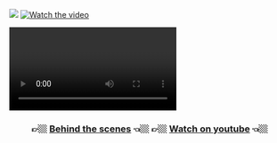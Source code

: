 ![](https://komarev.com/ghpvc/?username=yuuchin&style=plastic&color=blue&label=TOTAL+VIEWS)
[![Watch the video](https://i.imgur.com/vKb2F1B.png)](https://www.youtube.com/watch?v=8tVXWTlIWvQ)

<span align="center">
  <video>
  </video>
  
  <h3>
    👉🏼 <a href="https://www.youtube.com/watch?v=8tVXWTlIWvQ" target="_blank">Behind the scenes</a> 👈🏼
    👉🏼 <a href="https://www.youtube.com/watch?v=8tVXWTlIWvQ" target="_blank">Watch on youtube</a> 👈🏼
  </h3>
</span>
